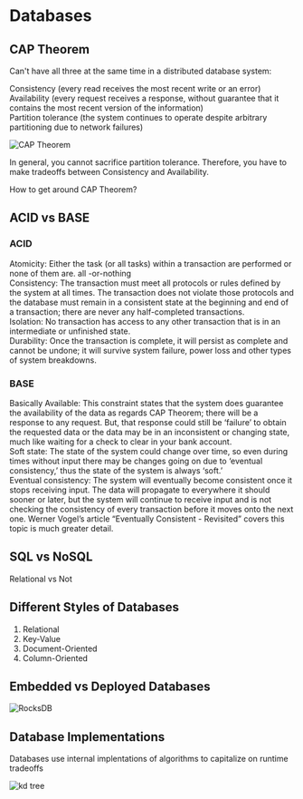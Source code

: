 # Databases
## CAP Theorem

Can't have all three at the same time in a distributed database system: <br>

Consistency (every read receives the most recent write or an error)<br>
Availability (every request receives a response, without guarantee that it contains the most recent version of the information)<br>
Partition tolerance (the system continues to operate despite arbitrary partitioning due to network failures)<br>

![CAP Theorem](http://i.stack.imgur.com/a9hMn.png)

In general, you cannot sacrifice partition tolerance. Therefore, you have to make tradeoffs between Consistency and Availability. <br>

How to get around CAP Theorem?

## ACID vs BASE

### ACID

Atomicity: Either the task (or all tasks) within a transaction are performed or none of them are. all -or-nothing <br>
Consistency: The transaction must meet all protocols or rules defined by the system at all times. The transaction does not violate those protocols and the database must remain in a consistent state at the beginning and end of a transaction; there are never any half-completed transactions.<br>
Isolation: No transaction has access to any other transaction that is in an intermediate or unfinished state. <br>
Durability: Once the transaction is complete, it will persist as complete and cannot be undone; it will survive system failure, power loss and other types of system breakdowns.<br>

### BASE

Basically Available: This constraint states that the system does guarantee the availability of the data as regards CAP Theorem; there will be a response to any request. But, that response could still be ‘failure’ to obtain the requested data or the data may be in an inconsistent or changing state, much like waiting for a check to clear in your bank account. <br>
Soft state: The state of the system could change over time, so even during times without input there may be changes going on due to ‘eventual consistency,’ thus the state of the system is always ‘soft.’<br>
Eventual consistency: The system will eventually become consistent once it stops receiving input. The data will propagate to everywhere it should sooner or later, but the system will continue to receive input and is not checking the consistency of every transaction before it moves onto the next one. Werner Vogel’s article “Eventually Consistent - Revisited” covers this topic is much greater detail.<br>


## SQL vs NoSQL

Relational vs Not

## Different Styles of Databases
1) Relational <br>
2) Key-Value <br>
3) Document-Oriented <br>
4) Column-Oriented <br>

## Embedded vs Deployed Databases

![RocksDB](http://image.slidesharecdn.com/rocksdbthehive3-131213153108-phpapp02/95/tech-talk-rocksdb-slides-by-dhruba-borthakur-haobo-xu-of-facebook-63-638.jpg?cb=1386949103)


## Database Implementations

Databases use internal implentations of algorithms to capitalize on runtime tradeoffs

![kd tree](http://groups.csail.mit.edu/graphics/classes/6.838/S98/meetings/m13/kd.gif)
